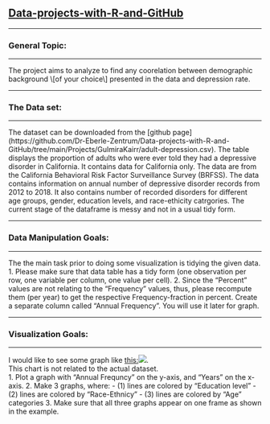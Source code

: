 ## [Data-projects-with-R-and-GitHub](https://dr-eberle-zentrum.github.io/Data-projects-with-R-and-GitHub/)

<hr>

### General Topic:

<hr>
The project aims to analyze to find any coorelation between demographic
background \[of your choice\] presented in the data and depression rate.
<hr>

### The Data set:

<hr>
The dataset can be downloaded from the [github
page](https://github.com/Dr-Eberle-Zentrum/Data-projects-with-R-and-GitHub/tree/main/Projects/GulmiraKairr/adult-depression.csv).
The table displays the proportion of adults who were ever told they had
a depressive disorder in California. It contains data for California
only. The data are from the California Behavioral Risk Factor
Surveillance Survey (BRFSS). The data contains information on annual
number of depressive disorder records from 2012 to 2018. It also
contains number of recorded disorders for different age groups, gender,
education levels, and race-ethicity catrgories. The current stage of the
dataframe is messy and not in a usual tidy form.
<hr>

### Data Manipulation Goals:

<hr>

The the main task prior to doing some visualization is tidying the given
data. <br> 1. Please make sure that data table has a tidy form (one
observation per row, one variable per column, one value per cell). 2.
Since the “Percent” values are not relating to the “Frequency” values,
thus, please recompute them (per year) to get the respective
Frequency-fraction in percent. Create a separate column called “Annual
Frequency”. You will use it later for graph.

<hr>

### Visualization Goals:

<hr>

I would like to see some graph like
[this:](https://www.thelancet.com/cms/10.1016/S0140-6736(21)02143-7/asset/c7d6c323-1ef7-475a-bd3d-f9c6eab69294/main.assets/gr4_lrg.jpg)![](https://www.frontiersin.org/files/Articles/1066706/fpsyg-13-1066706-HTML-r1/image_m/fpsyg-13-1066706-g002.jpg).
<br> This chart is not related to the actual dataset. <br> 1. Plot a
graph with “Annual Frequncy” on the y-axis, and “Years” on the x-axis.
2. Make 3 graphs, where: - (1) lines are colored by “Education level” -
(2) lines are colored by “Race-Ethnicy” - (3) lines are colored by “Age”
categories 3. Make sure that all three graphs appear on one frame as
shown in the example. <br>

